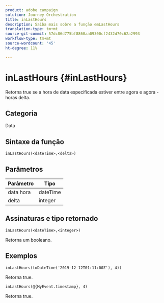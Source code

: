 ```yaml
---
product: adobe campaign
solution: Journey Orchestration
title: inLastHours
description: Saiba mais sobre a função emLastHours
translation-type: tm+mt
source-git-commit: 57dc86d775bf8860aa09300cf2432d70c62a2993
workflow-type: tm+mt
source-wordcount: '45'
ht-degree: 11%

---
```



# inLastHours {#inLastHours}

Retorna true se a hora de data especificada estiver entre agora e agora - horas delta.

## Categoria

Data

## Sintaxe da função

`inLastHours(<dateTime>,<delta>)`

## Parâmetros

| Parâmetro | Tipo |
|-----------|------------------|
| data hora | dateTime |
| delta | integer |

## Assinaturas e tipo retornado

`inLastHours(<dateTime>,<integer>)`

Retorna um booleano.

## Exemplos

`inLastHours(toDateTime('2019-12-12T01:11:00Z'), 4))`

Retorna true.

`inLastHours(@{MyEvent.timestamp}, 4)`

Retorna true.
